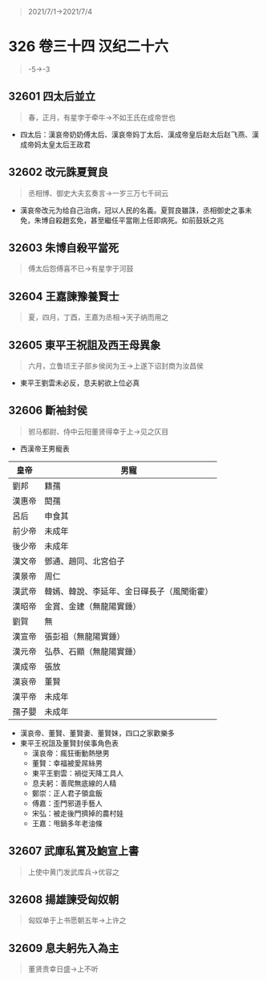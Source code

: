 > 2021/7/1->2021/7/4

# 326 卷三十四 汉纪二十六

> -5->-3

## 32601 四太后並立
> 春，正月，有星孛于牵牛->不如王氏在成帝世也
- 四太后：漢哀帝奶奶傅太后、漢哀帝妈丁太后、漢成帝皇后赵太后赵飞燕、漢成帝妈太皇太后王政君

## 32602 改元誅夏賀良
> 丞相博、御史大夫玄奏言->一岁三万七千祠云
- 漢哀帝改元为给自己治病，冠以人民的名義。夏賀良雖誅，丞相御史之事未免，朱博自殺趙玄免，甚至繼任平當剛上任即病死。如前鼓妖之兆

## 32603 朱博自殺平當死
> 傅太后怨傅喜不已->有星孛于河鼓

## 32604 王嘉諫豫養賢士
> 夏，四月，丁酉，王嘉为丞相->天子纳而用之

## 32605 東平王祝詛及西王母異象
> 六月，立鲁顷王子部乡侯闵为王->上遂下诏封商为汝昌侯
- 東平王劉雲未必反，息夫躬欲上位必真

## 32606 斷袖封侯
> 驸马都尉、侍中云阳董贤得幸于上->见之仄目
- 西漢帝王男寵表

皇帝|男寵
--|--
劉邦|籍孺
漢惠帝|閎孺
呂后|申食其
前少帝|未成年
後少帝|未成年
漢文帝|鄧通、趙同、北宮伯子
漢景帝|周仁
漢武帝|韓嫣、韓說、李延年、金日磾長子（風聞衛霍）
漢昭帝|金賞、金建（無龍陽實錘）
劉賀|無
漢宣帝|張彭祖（無龍陽實錘）
漢元帝|弘恭、石顯（無龍陽實錘）
漢成帝|張放
漢哀帝|董賢
漢平帝|未成年
孺子嬰|未成年

- 漢哀帝、董賢、董賢妻、董賢妹，四口之家歡樂多
- 東平王祝詛及董賢封侯事角色表
  - 漢哀帝：瘋狂衝動熱戀男
  - 董賢：幸福被愛屌絲男
  - 東平王劉雲：禍從天降工具人
  - 息夫躬：善爬無底線的人精
  - 鄭崇：正人君子領盒飯
  - 傅嘉：歪門邪道手藝人
  - 宋弘：被走後門擠掉的農村娃
  - 王嘉：甩鍋多年老油條

## 32607 武庫私賞及鮑宣上書
> 上使中黄门发武库兵->优容之

## 32608 揚雄諫受匈奴朝
> 匈奴单于上书愿朝五年->上许之

## 32609 息夫躬先入為主
> 董贤贵幸日盛->上不听
